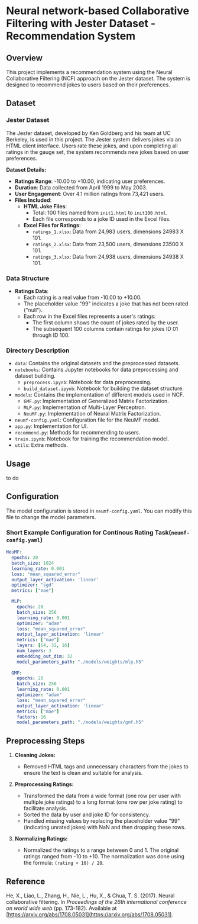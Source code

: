 # Neural network-based Collaborative Filtering with Jester Dataset - Recommendation System

## Overview

This project implements a recommendation system using the Neural Collaborative Filtering (NCF) approach on the Jester dataset. The system is designed to recommend jokes to users based on their preferences.

## Dataset

### Jester Dataset

The Jester dataset, developed by Ken Goldberg and his team at UC Berkeley, is used in this project. The Jester system delivers jokes via an HTML client interface. Users rate these jokes, and upon completing all ratings in the gauge set, the system recommends new jokes based on user preferences.

**Dataset Details:**
- **Ratings Range**: -10.00 to +10.00, indicating user preferences.
- **Duration**: Data collected from April 1999 to May 2003.
- **User Engagement**: Over 4.1 million ratings from 73,421 users.
- **Files Included**:
  - **HTML Joke Files**:
    - Total: 100 files named from `init1.html` to `init100.html`.
    - Each file corresponds to a joke ID used in the Excel files.
  - **Excel Files for Ratings**:
    - `ratings_1.xlsx`: Data from 24,983 users, dimensions 24983 X 101.
    - `ratings_2.xlsx`: Data from 23,500 users, dimensions 23500 X 101.
    - `ratings_3.xlsx`: Data from 24,938 users, dimensions 24938 X 101.

### Data Structure

- **Ratings Data**:
  - Each rating is a real value from -10.00 to +10.00.
  - The placeholder value "99" indicates a joke that has not been rated ("null").
  - Each row in the Excel files represents a user's ratings:
    - The first column shows the count of jokes rated by the user.
    - The subsequent 100 columns contain ratings for jokes ID 01 through ID 100.

### Directory Description

- `data`: Contains the original datasets and the preprocessed datasets.
- `notebooks`: Contains Jupyter notebooks for data preprocessing and dataset building.
  - `preprocess.ipynb`: Notebook for data preprocessing.
  - `build_dataset.ipynb`: Notebook for building the dataset structure.
- `models`: Contains the implementation of different models used in NCF.
  - `GMF.py`: Implementation of Generalized Matrix Factorization.
  - `MLP.py`: Implementation of Multi-Layer Perceptron.
  - `NeuMF.py`: Implementation of Neural Matrix Factorization.
- `neumf-config.yaml`: Configuration file for the NeuMF model.
- `app.py`: Implementation for UI.
- `recommend.py`: Methods for recommending to users.
- `train.ipynb`: Notebook for training the recommendation model.
- `utils`: Extra methods.

## Usage
  to do
## Configuration

The model configuration is stored in `neumf-config.yaml`. You can modify this file to change the model parameters.

### Short Example Configuration for Continous Rating Task(`neumf-config.yaml`)

```yaml
NeuMF:
  epochs: 20
  batch_size: 1024
  learning_rate: 0.001
  loss: "mean_squared_error"
  output_layer_activation: 'linear'
  optimizer: "sgd"
  metrics: ["mae"]

  MLP:
    epochs: 20
    batch_size: 256
    learning_rate: 0.001
    optimizer: "adam"
    loss: "mean_squared_error"
    output_layer_activation: 'linear'
    metrics: ["mae"]
    layers: [64, 32, 16] 
    num_layers: 3
    embedding_out_dim: 32 
    model_parameters_path: "./models/weights/mlp.h5"
    
  GMF:
    epochs: 20
    batch_size: 256
    learning_rate: 0.001
    optimizer: "adam"
    loss: "mean_squared_error"
    output_layer_activation: 'linear'
    metrics: ["mae"]
    factors: 16 
    model_parameters_path: "./models/weights/gmf.h5"
```

## Preprocessing Steps

1. **Cleaning Jokes:**
   - Removed HTML tags and unnecessary characters from the jokes to ensure the text is clean and suitable for analysis.

3. **Preprocessing Ratings:**
   - Transformed the data from a wide format (one row per user with multiple joke ratings) to a long format (one row per joke rating) to facilitate analysis.
   - Sorted the data by user and joke ID for consistency.
   - Handled missing values by replacing the placeholder value "99" (indicating unrated jokes) with NaN and then dropping these rows.

4. **Normalizing Ratings:**
   - Normalized the ratings to a range between 0 and 1. The original ratings ranged from -10 to +10. The normalization was done using the formula: `(rating + 10) / 20`.

## Reference

He, X., Liao, L., Zhang, H., Nie, L., Hu, X., & Chua, T. S. (2017). Neural collaborative filtering. In *Proceedings of the 26th international conference on world wide web* (pp. 173-182). Available at [https://arxiv.org/abs/1708.05031](https://arxiv.org/abs/1708.05031).


